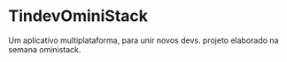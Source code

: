 # TindevOminiStack
Um aplicativo multiplataforma, para unir novos devs. projeto elaborado na semana oministack.
